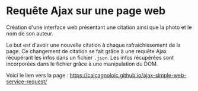 # Requête Ajax sur une page web

Création d'une interface web présentant une citation ainsi que la photo et le nom de son auteur.

Le but est d'avoir une nouvelle citation à chaque rafraichissement de la page. Ce changement de citation se fait grâce à une requête Ajax récupérant les infos dans un fichier `.json`. Les infos récupérées sont incorporées dans le fichier grâce à une manipulation du DOM. 

Voici le lien vers la page : https://calcagnoloic.github.io/ajax-simple-web-service-request/

